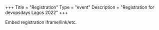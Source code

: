 +++
Title = "Registration"
Type = "event"
Description = "Registration for devopsdays Lagos 2022"
+++

<div style="width:100%; text-align:left;">

Embed registration iframe/link/etc.
</div></div>
</div>